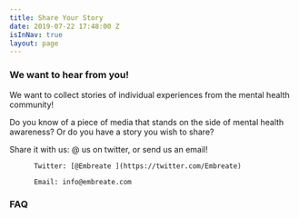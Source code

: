 ```yaml
---
title: Share Your Story
date: 2019-07-22 17:48:00 Z
isInNav: true
layout: page
---
```


### We want to hear from you!

We want to collect stories of individual experiences from the mental health community! 

Do you know of a piece of media that stands on the side of mental health awareness? Or do you have a story you wish to share?

Share it with us: @ us on twitter, or send us an email!

          Twitter: [@Embreate ](https://twitter.com/Embreate)

          Email: info@embreate.com


### FAQ

 

